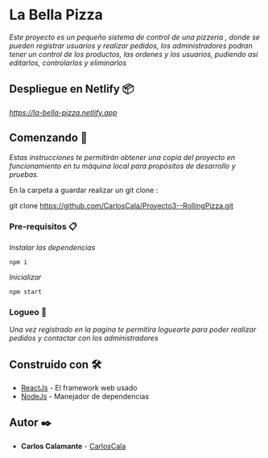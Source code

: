 # La Bella Pizza

_Este proyecto es un pequeño sistema de control de una pizzeria , donde se pueden registrar usuarios y realizar pedidos, los administradores podran tener un control de los productos, las ordenes y los usuarios, pudiendo asi editarlos, controlarlos y eliminarlos_

## Despliegue en Netlify  📦

_https://la-bella-pizza.netlify.app_



## Comenzando 🚀

_Estas instrucciones te permitirán obtener una copia del proyecto en funcionamiento en tu máquina local para propósitos de desarrollo y pruebas._

En la carpeta a guardar realizar un git clone :

git clone https://github.com/CarlosCala/Proyecto3--RollingPizza.git


### Pre-requisitos 📋

_Instalar las dependencias_

```
npm i
```
_Inicializar_

```
npm start
```

### Logueo 🔧

_Una vez registrado en la pagina te permitira loguearte para poder realizar pedidos y contactar con los administradores_




## Construido con 🛠️

* [ReactJs](https://es.reactjs.org/) - El framework web usado
* [NodeJs](https://nodejs.org/es) - Manejador de dependencias


## Autor ✒️

* **Carlos Calamante** - [CarlosCala](https://github.com/CarlosCala)
